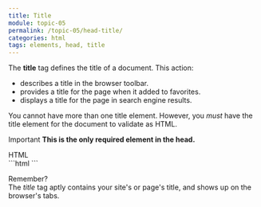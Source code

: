 ```yaml
---
title: Title
module: topic-05
permalink: /topic-05/head-title/
categories: html
tags: elements, head, title
---
```


<div class="divider-heading"></div>

The **title** tag defines the title of a document. This action:

- describes a title in the browser toolbar.
- provides a title for the page when it added to favorites.
- displays a title for the page in search engine results.

You cannot have more than one title element. However, you _must_ have the title element for the document to validate as HTML.

<span class="label label-danger">Important</span> **This is the only required element in the head.**


<div class="code-heading">
  <span class="html">HTML</span>
</div>
```html
<!DOCTYPE html>
<html>
  <head>
    <!-- Other meta elements -->
    <title>My Way-Cool Awesome Site</title>

  </head>

</html>
```



  <p><span class="remember-text">Remember?</span><br/>
  The <i>title</i> tag aptly contains your site's or page's title, and shows up on the browser's tabs.</p>
